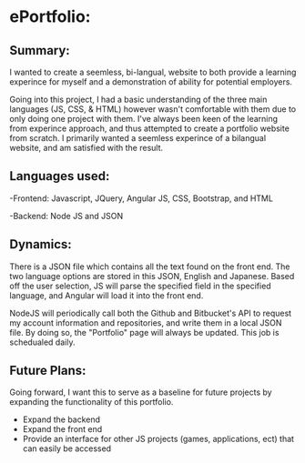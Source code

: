 # ePortfolio: 
## Summary: 
I wanted to create a seemless, bi-langual, website to both provide a learning experince for myself and a demonstration of ability for potential employers.
   
Going into this project, I had a basic understanding of the three main languages (JS, CSS, & HTML) however wasn't comfortable with them due to only doing one project with them. I've always been keen of the learning from experince approach, and thus attempted to create a portfolio website from scratch. I primarily wanted a seemless experince of a bilangual website, and am satisfied with the result.
    
##  Languages used:
-Frontend: Javascript, JQuery, Angular JS, CSS, Bootstrap, and HTML

-Backend: Node JS and JSON
    
## Dynamics:
There is a JSON file which contains all the text found on the front end. The two language options are stored in this JSON, English and Japanese. Based off the user selection, JS will parse the specified field in the specified language, and Angular will load it into the front end.

NodeJS will periodically call both the Github and Bitbucket's API to request my account information and repositories, and write them in a local JSON file. By doing so, the "Portfolio" page will always be updated. This job is schedualed daily.

## Future Plans:
Going forward, I want this to serve as a baseline for future projects by expanding the functionality of this portfolio.
- Expand the backend 
- Expand the front end
- Provide an interface for other JS projects (games, applications, ect) that can easily be accessed
